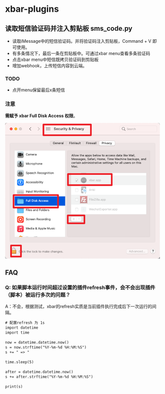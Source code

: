 # xbar-plugins


## 读取短信验证码并注入剪贴板 sms\_code.py

- 读取iMessage中的短信验证码。并将验证码注入剪贴板，Command + V 即可使用。
- 有多条情况下，最后一条在剪贴板中。可通过xbar menu查看多条验证码
- 点击xbar menu中短信既拷贝验证码到剪贴板
- 增加webhook，上传短信内容到云端。

### TODO

- 点开menu保留最后x条短信


### 注意
**需赋予 xbar Full Disk Access 权限**。

![](images/macosx_full_disk_access.png)

## FAQ

### Q: 如果脚本运行时间超过设置的插件refresh事件，会不会出现插件（脚本）被运行多次的问题？
A：不会，根据测试，xbar的refresh实质是当前插件执行完成后下一次运行的间隔。

```
# 配置refresh 为 1s
import datetime
import time

now = datetime.datetime.now()
s = now.strftime("%Y-%m-%d %H:%M:%S")
s += " => "

time.sleep(5)

after = datetime.datetime.now()
s += after.strftime("%Y-%m-%d %H:%M:%S")

print(s)
```

